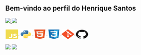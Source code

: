 ## Bem-vindo ao perfil do Henrique Santos

<div>
 <a href="https://github.com/Henrique-Santoss">
 <img height="180em" src="https://github-readme-stats.vercel.app/api?username=Henrique-Santoss&show_icons=true&theme=tokyonight&include_all_commits=true&count_private=true"/>
 <img height="180em" src="https://github-readme-stats.vercel.app/api/top-langs/?username=Henrique-Santoss&layout=compact&langs_count=6&theme=tokyonight"/>
</div>
<div style="display: inline_block"><br>
 <img align="center" alt="Js" height="30" width="40" src="https://raw.githubusercontent.com/devicons/devicon/master/icons/javascript/javascript-plain.svg">
 <img align="center" alt="Python" height="30" width="40" src="https://raw.githubusercontent.com/devicons/devicon/master/icons/python/python-original.svg">
 <img align="center" alt="HTML" height="30" width="40" src="https://raw.githubusercontent.com/devicons/devicon/master/icons/html5/html5-original.svg">
 <img align="center" alt="CSS" height="30" width="40" src="https://raw.githubusercontent.com/devicons/devicon/master/icons/css3/css3-original.svg">
 <img align="center" alt="CSS" height="30" width="40" src="https://raw.githubusercontent.com/devicons/devicon/master/icons/git/git-original.svg">
 <img align="center" alt="CSS" height="30" width="40" src="https://raw.githubusercontent.com/devicons/devicon/master/icons/github/github-original.svg">
</div>
 <br>
<div> 
 <a href=""><img src="https://img.shields.io/badge/-Gmail-%23333?style=for-the-badge&logo=gmail&logoColor=white" target="_blank"></a>
 <a href="https://www.linkedin.com/in/henrique-santos-souza/" target="_blank"><img src="https://img.shields.io/badge/-LinkedIn-%230077B5?style=for-the-badge&logo=linkedin&logoColor=white" target="_blank"></a> 
</div>
